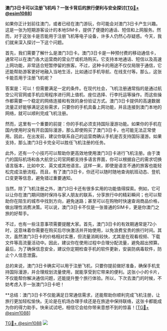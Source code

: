 **澳门3日卡可以注册飞机吗？一张卡背后的旅行便利与安全探讨[[TG💪+ @esim1088](https://t.me/s/esim1088)]**

如果你正计划前往澳门，或者已经在澳门游玩，你可能会对澳门3日卡产生兴趣。这是一张为短期游客设计的本地SIM卡，提供了便捷的通话、短信和上网服务。然而，对于这张卡是否能用于注册飞机等电子设备，许多人仍然心存疑惑。今天，我们就来深入探讨一下这个问题。

首先，我们需要了解什么是澳门3日卡。澳门3日卡是一种预付费的移动通信卡，通常可以在澳门各大运营商的营业厅或机场购买。它支持本地通话、短信以及高速上网功能，非常适合短暂停留的旅客。不过，这种卡的用途不仅仅局限于通信，它还能帮助游客更好地融入当地生活，比如通过手机导航、在线支付等。那么，这张卡能否用于注册飞机呢？

答案是：可以！但需要满足一定的条件。在现代社会，飞机注册通常指的是通过航空公司官网或手机应用程序进行网上值机、座位选择、行李托运等操作。而这些操作都需要一个稳定的网络连接和有效的身份验证方式。澳门3日卡提供的高速数据流量正好能够满足这些需求，只要你的手机具备上网功能，并且连接到澳门本地的网络，就可以顺利完成飞机注册。

然而，这里有一个重要的前提：你的手机必须支持国际漫游功能。如果你的手机在国内使用时没有开启国际漫游，那么即使购买了澳门3日卡，也可能无法正常使用。因此，在出发前，建议你联系自己的运营商确认手机是否支持国际漫游。如果支持，那么澳门3日卡完全可以胜任飞机注册的任务。

此外，还有一个小技巧可以帮助你更高效地使用澳门3日卡进行飞机注册。由于澳门的国际机场和各大航空公司官网都支持多语言界面，你可以根据自己的需求切换语言版本，比如中文、英文或其他语言。这样一来，即使是语言不通的旅客也能轻松完成注册流程。而且，有了澳门3日卡，你还可以随时随地查询航班动态、登机口变更等信息，避免错过重要通知。

当然，除了飞机注册之外，澳门3日卡还有很多实用的功能值得探索。例如，它可以让你在澳门期间随时保持与家人朋友的联系，分享旅行中的精彩瞬间；也可以帮助你在陌生的城市中找到方向，避免迷路；甚至可以在购物时快速查询商品价格，做出理性消费决策。可以说，澳门3日卡不仅是一张普通的SIM卡，更是你澳门之旅的好帮手。

不过，也有一些注意事项需要提醒大家。首先，澳门3日卡的有效期通常是72小时，这意味着你需要在购买后尽快激活并开始使用，以免浪费宝贵的旅行时间。其次，虽然澳门3日卡的价格相对实惠，但流量消耗较快，尤其是在观看视频、下载文件等高流量活动中。因此，建议你在使用过程中合理分配流量，避免超出预算。最后，为了确保信息安全，建议你定期检查手机的软件更新，安装防病毒软件，防止个人信息泄露。

总的来说，澳门3日卡确实可以用于注册飞机，只要你提前做好准备，确保手机支持国际漫游，并合理规划流量使用，就能享受到它带来的便利。这张小小的卡片，不仅能帮你解决通信问题，还能提升整个旅行体验。所以，下次去澳门的时候，不妨考虑入手一张澳门3日卡吧！

**总结：澳门3日卡不仅能满足日常通信需求，还能帮助你顺利完成飞机注册，让旅行更加轻松愉快。无论是在机场办理手续还是在旅途中保持联络，这张卡都能成为你的得力助手。快来试试吧，相信它会给你带来意想不到的惊喜！[[TG💪+ @esim1088](https://t.me/s/esim1088)]

[TG💪+ @esim1088](https://t.me/s/esim1088) ![](https://i.postimg.cc/4NQfJmqS/Snipaste-2025-05-13-00-14-12.png)